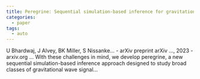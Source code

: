 ```yaml
---
title: Peregrine: Sequential simulation-based inference for gravitational wave signals
categories:
  - paper
tags:
  - auto
---
```

U Bhardwaj, J Alvey, BK Miller, S Nissanke… - arXiv preprint arXiv …, 2023 - arxiv.org
… With these challenges in mind, we develop peregrine, a new sequential simulation-based inference approach designed to study broad classes of gravitational wave signal…
